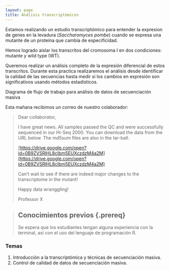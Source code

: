 ```yaml
---
layout: page
title: Análisis transcriptómicos
---
```


Estamos realizando un estudio transcriptómico para entender la expresion de genes
en la levadura (*Saccharomyces pombe*) cuando se expresa una 
mutante de un proteína que cambia de especificidad.

Hemos logrado aislar los transcritos del cromosoma I en dos condiciones: mutante y 
wild type (WT).

Queremos realizar un análisis completo de la expresión diferencial de estos transcritos. 
Durante esta practica realizaremos el análisis desde identificar la calidad de las secuencias
hasta medir si los cambios en expresión son significativos usando métodos estadísticos.

Diagrama de flujo de trabajo para análisis de datos de secuenciación masiva

Esta mañana recibimos un correo de nuestro colaborador:

>
>Dear collaborator,
>
>I have great news. All samples passed the QC and were successfully sequenced in 
>our Hi-Seq 2000. You can download the data from the URL below. The md5sum files are also 
>in the tar-ball.  
>
>[https://drive.google.com/open?id=0B9ZVSRlHL8cIbm5EUXczdzM4a2M](https://drive.google.com/open?id=0B9ZVSRlHL8cIbm5EUXczdzM4a2M)
>
>Can’t wait to see if there are indeed major changes to the transcriptome in the mutant! 
>
>Happy data wranggling!
>
>Professor X


> ## Conocimientos previos {.prereq}
>
> Se espera que los estudiantes tengan alguna experiencia con la terminal,
> así con el uso del lenguaje de programación R. 


### Temas


1. Introducción a la transcriptómica y técnicas de secuenciación masiva. 
2. Control de calidad de datos de secuenciación masiva.

<!--
	* [Práctica](01-quality.html)
3. Ensamble de transcriptomas *de novo*.
	* [Presentación](SLIDES/TIB17_Clase_3.pdf)
	* [Práctica](02-assembly_denovo.html)
4. Alineamiento de lecturas y transcritos.
	* [Presentación](SLIDES/TIB17_Clase_4.pdf)
	* [Práctica](03-mapping.html)
5. Ensamble de transcriptomas guiado.
	* [Presentación](SLIDES/TIB17_Clase_5.pdf)
	* [Práctica](04-assembly_guided.html)
6. Navegadores de genomas y transcriptomas.
	* [Presentación](SLIDES/TIB17_Clase_6.pdf)
	* [Práctica](05-browsers.html)
7. Anotación.
	* [Presentación](SLIDES/TIB17_Clase_8.pdf)
	* [Práctica](07-annotation.html)
8. Análisis de expresión diferencial.
	* [Presentación](SLIDES/TIB17_Clase_7.pdf)
	* [Práctica](06-expression.html)

Prácticas basadas en el curso [Trinity RNA-Seq Analysis Workshop](https://github.com/trinityrnaseq/RNASeq_Trinity_Tuxedo_Workshop/wiki).

-->








